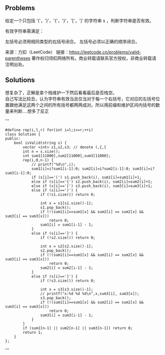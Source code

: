 ## Problems
给定一个只包括 '('，')'，'{'，'}'，'['，']' 的字符串 s ，判断字符串是否有效。

有效字符串需满足：

左括号必须用相同类型的右括号闭合。
左括号必须以正确的顺序闭合。

来源：力扣（LeetCode）
链接：https://leetcode.cn/problems/valid-parentheses
著作权归领扣网络所有。商业转载请联系官方授权，非商业转载请注明出处。

## Solutions

想复杂了，正解是拿个栈维护一下然后看看最后是否栈空。  
自己写法比较丑，认为字符串有效当且仅当对于每一个右括号，它对应的左括号位置跟他满足这两个之间的所有括号都两两成对。所以用前缀和维护区间内括号的数量来判断....想多了反正

'''

    #define rep(i,l,r) for(int i=l;i<=r;++i)
    class Solution {
    public:
        bool isValid(string s) {
            vector <int> s1,s2,s3; // denote (,{,[
            int n = s.size();
            int sum1[11000],sum2[11000],sum3[11000];
            rep(i,0,n-1) {
                // printf("%d\n",i);
                sum1[i]=i?sum1[i-1]:0; sum2[i]=i?sum2[i-1]:0; sum3[i]=i?sum3[i-1]:0;
                if (s[i]=='(') s1.push_back(i), sum1[i]=sum1[i]+1;
                else if (s[i]=='{') s2.push_back(i), sum2[i]=sum2[i]+1;
                else if (s[i]=='[') s3.push_back(i), sum3[i]=sum3[i]+1;
                else if (s[i]==')') {
                    if (!s1.size()) return 0;
                    
                    int x = s1[s1.size()-1];
                    s1.pop_back();
                    if (!(sum1[i]==sum1[x] && sum2[i] == sum2[x] && sum3[i] == sum3[x]))
                        return 0;
                    sum1[i] = sum1[i-1] - 1; 
                }
                else if (s[i]=='}') {
                    if (!s2.size()) return 0;
                    
                    int x = s2[s2.size()-1];
                    s2.pop_back();
                    if (!(sum1[i]==sum1[x] && sum2[i] == sum2[x] && sum3[i] == sum3[x]))
                        return 0;
                    sum2[i] = sum2[i-1] - 1; 
                }
                else if (s[i]==']') {
                    if (!s3.size()) return 0;
                    
                    int x = s3[s3.size()-1];
                    // printf("x:%d %d %d\n",x,sum3[i], sum3[x]);
                    s3.pop_back();
                    if (!(sum1[i]==sum1[x] && sum2[i] == sum2[x] && sum3[i] == sum3[x]))
                        return 0;
                    sum3[i] = sum3[i-1] - 1; 
                }
            }
            if (sum1[n-1] || sum2[n-1] || sum3[n-1]) return 0;
            return 1;
        }
    };
'''